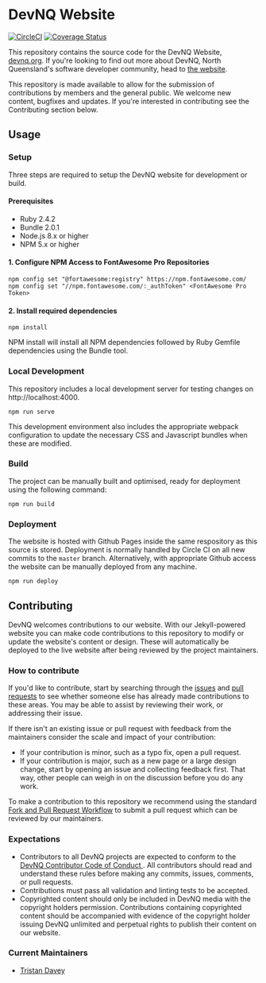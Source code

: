 # DevNQ Website

[![CircleCI](https://circleci.com/gh/tjdavey/devnq/tree/master.svg?style=svg)](https://circleci.com/gh/tjdavey/devnq/tree/master)
[![Coverage Status](https://coveralls.io/repos/github/tjdavey/devnq/badge.svg?branch=master)](https://coveralls.io/github/tjdavey/devnq?branch=master)

This repository contains the source code for the DevNQ Website,
[devnq.org](http://devnq.org). If you're looking to find out more about
DevNQ, North Queensland's software developer community, head to
[the website](http://devnq.org).

This repository is made available to allow for the submission of
contributions by members and the general public. We welcome new content,
bugfixes and updates. If you're interested in contributing see the
Contributing section below.

## Usage

### Setup

Three steps are required to setup the DevNQ website for development or
build.

#### Prerequisites

- Ruby 2.4.2
- Bundle 2.0.1
- Node.js 8.x or higher
- NPM 5.x or higher

#### 1. Configure NPM Access to FontAwesome Pro Repositories

```
npm config set "@fortawesome:registry" https://npm.fontawesome.com/
npm config set "//npm.fontawesome.com/:_authToken" <FontAwesome Pro Token>
```

#### 2. Install required dependencies

```
npm install
```

NPM install will install all NPM dependencies followed by Ruby Gemfile
dependencies using the Bundle tool.

### Local Development

This repository includes a local development server for testing changes
 on http://localhost:4000.

```
npm run serve
```

This development environment also includes the appropriate webpack
configuration to update the necessary CSS and Javascript bundles when
these are modified.

### Build

The project can be manually built and optimised, ready for deployment
 using the following command:

```
npm run build
```

### Deployment

The website is hosted with Github Pages inside the same respository as
this source is stored. Deployment is normally handled by Circle CI on
all new commits to the `master` branch. Alternatively, with appropriate
Github access the website can be manually deployed from any machine.

```
npm run deploy
```

## Contributing

DevNQ welcomes contributions to our website. With our Jekyll-powered
 website you can make code contributions to this repository to modify or
 update the website's content or design. These will automatically be
 deployed to the live website after being reviewed by the project
 maintainers.

### How to contribute

If you'd like to contribute, start by searching through the
[issues](https://github.com/tjdavey/devnq/issues) and
[pull requests](https://github.com/tjdavey/devnq/pulls) to see whether
someone else has already made contributions to these areas. You may be
able to assist by reviewing their work, or addressing their issue.

If there isn't an existing issue or pull request with feedback from the
maintainers consider the scale and impact of your contribution:
- If your contribution is minor, such as a typo fix, open a pull
request.
- If your contribution is major, such as a new page or a large design
change, start by opening an issue and collecting feedback first. That
way, other people can weigh in on the discussion before you do any work.

To make a contribution to this repository we recommend using the
standard [Fork and Pull Request
Workflow](https://gist.github.com/Chaser324/ce0505fbed06b947d962) to
submit a pull request which can be reviewed by our maintainers.

### Expectations

- Contributors to all DevNQ projects are expected to conform to the
[DevNQ Contributor Code of Conduct
](https://github.com/tjdavey/devnq/blob/master/CODE-OF-CONDUCT.md).
All contributors should read and understand these rules before making
any commits, issues, comments, or pull requests.
- Contributions must pass all validation and linting tests to be
accepted.
- Copyrighted content should only be included in DevNQ media with the
copyright holders permission. Contributions containing copyrighted
content should be accompanied with evidence of the copyright holder
 issuing DevNQ unlimited and perpetual rights to publish their content
 on our website.

### Current Maintainers

- [Tristan Davey](https://github.com/tjdavey)



